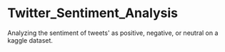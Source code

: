 # Twitter_Sentiment_Analysis
Analyzing the sentiment of tweets' as positive, negative, or neutral on a kaggle dataset.
